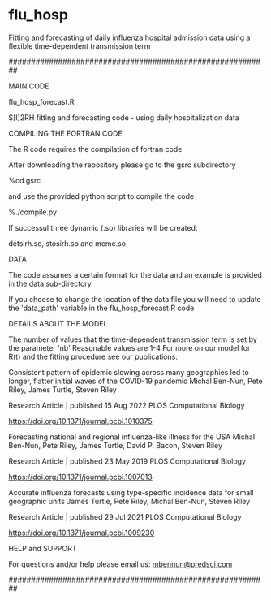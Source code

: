 # flu_hosp
Fitting and forecasting of daily influenza hospital admission data using a flexible time-dependent transmission term

##########################################################

MAIN CODE 

flu_hosp_forecast.R

S[I]2RH fitting and forecasting code - using daily hospitalization data 

COMPILING THE FORTRAN CODE

The R code requires the compilation of fortran code

After downloading the repository please go to the gsrc subdirectory

%cd gsrc

and use the provided python script to compile the code

%./compile.py

If successul three dynamic (.so) libraries will be created:

detsirh.so, stosirh.so and mcmc.so

DATA

The code assumes a certain format for the data and an example is provided in the
data sub-directory

If you choose to change the location of the data file you will need to update the 'data_path'
variable in the flu_hosp_forecast.R code 

DETAILS ABOUT THE MODEL

The number of values that the time-dependent transmission term is set by the parameter 'nb'
Reasonable values are 1-4
For more on our model for R(t) and the fitting procedure see our publications:

Consistent pattern of epidemic slowing across many geographies led to longer, flatter initial waves of the COVID-19 pandemic
Michal Ben-Nun, Pete Riley, James Turtle, Steven Riley

Research Article | published 15 Aug 2022 PLOS Computational Biology

https://doi.org/10.1371/journal.pcbi.1010375

Forecasting national and regional influenza-like illness for the USA
Michal Ben-Nun, Pete Riley, James Turtle, David P. Bacon, Steven Riley

Research Article | published 23 May 2019 PLOS Computational Biology

https://doi.org/10.1371/journal.pcbi.1007013

Accurate influenza forecasts using type-specific incidence data for small geographic units
James Turtle, Pete Riley, Michal Ben-Nun, Steven Riley

Research Article | published 29 Jul 2021 PLOS Computational Biology

https://doi.org/10.1371/journal.pcbi.1009230

HELP and SUPPORT

For questions and/or help please email us: mbennun@predsci.com


##########################################################

